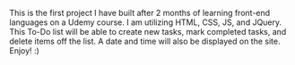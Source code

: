 This is the first project I have built after 2 months of learning front-end languages on a Udemy course.
I am utilizing HTML, CSS, JS, and JQuery. 
This To-Do list will be able to create new tasks, mark completed tasks, and delete items off the list.
A date and time will also be displayed on the site.
Enjoy! :)
